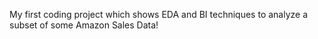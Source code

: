 My first coding project which shows EDA and BI techniques to analyze a subset of some Amazon Sales Data!
